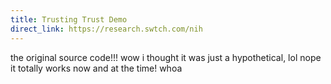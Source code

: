 ```yaml
---
title: Trusting Trust Demo
direct_link: https://research.swtch.com/nih
---
```


the original source code!!! wow i thought it was just a hypothetical, lol nope it totally works now and at the time! whoa
